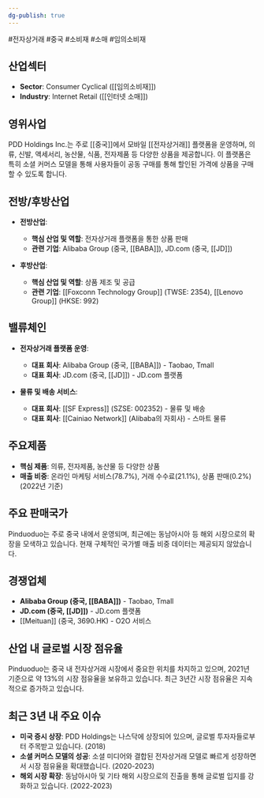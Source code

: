 ```yaml
---
dg-publish: true
---
```

 #전자상거래 #중국 #소비재 #소매 #임의소비재

## 산업섹터

- **Sector**: Consumer Cyclical ([[임의소비재]])
- **Industry**: Internet Retail ([[인터넷 소매]])

## 영위사업

PDD Holdings Inc.는 주로 [[중국]]에서 모바일 [[전자상거래]] 플랫폼을 운영하며, 의류, 신발, 액세서리, 농산물, 식품, 전자제품 등 다양한 상품을 제공합니다. 이 플랫폼은 특히 소셜 커머스 모델을 통해 사용자들이 공동 구매를 통해 할인된 가격에 상품을 구매할 수 있도록 합니다.

## 전방/후방산업

- **전방산업**:
    
    - **핵심 산업 및 역할**: 전자상거래 플랫폼을 통한 상품 판매
    - **관련 기업**: Alibaba Group (중국, [[BABA]]), JD.com (중국, [[JD]])
- **후방산업**:
    
    - **핵심 산업 및 역할**: 상품 제조 및 공급
    - **관련 기업**: [[Foxconn Technology Group]] (TWSE: 2354), [[Lenovo Group]] (HKSE: 992)

## 밸류체인

- **전자상거래 플랫폼 운영**:
    
    - **대표 회사**: Alibaba Group (중국, [[BABA]]) - Taobao, Tmall
    - **대표 회사**: JD.com (중국, [[JD]]) - JD.com 플랫폼
    
- **물류 및 배송 서비스**:
    
    - **대표 회사**: [[SF Express]] (SZSE: 002352) - 물류 및 배송
    - **대표 회사**: [[Cainiao Network]] (Alibaba의 자회사) - 스마트 물류
    

## 주요제품

- **핵심 제품**: 의류, 전자제품, 농산물 등 다양한 상품
- **매출 비중**: 온라인 마케팅 서비스(78.7%), 거래 수수료(21.1%), 상품 판매(0.2%) (2022년 기준)

## 주요 판매국가

Pinduoduo는 주로 중국 내에서 운영되며, 최근에는 동남아시아 등 해외 시장으로의 확장을 모색하고 있습니다. 현재 구체적인 국가별 매출 비중 데이터는 제공되지 않았습니다.

## 경쟁업체

- **Alibaba Group (중국, [[BABA]])** - Taobao, Tmall
- **JD.com (중국, [[JD]])** - JD.com 플랫폼
- [[Meituan]] (중국, 3690.HK) - O2O 서비스

## 산업 내 글로벌 시장 점유율

Pinduoduo는 중국 내 전자상거래 시장에서 중요한 위치를 차지하고 있으며, 2021년 기준으로 약 13%의 시장 점유율을 보유하고 있습니다. 최근 3년간 시장 점유율은 지속적으로 증가하고 있습니다.

## 최근 3년 내 주요 이슈

- **미국 증시 상장**: PDD Holdings는 나스닥에 상장되어 있으며, 글로벌 투자자들로부터 주목받고 있습니다. (2018)
- **소셜 커머스 모델의 성공**: 소셜 미디어와 결합된 전자상거래 모델로 빠르게 성장하면서 시장 점유율을 확대했습니다. (2020-2023)
- **해외 시장 확장**: 동남아시아 및 기타 해외 시장으로의 진출을 통해 글로벌 입지를 강화하고 있습니다. (2022-2023)